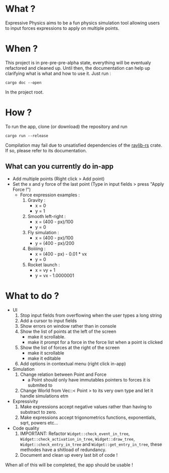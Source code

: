 # What ?

Expressive Physics aims to be a fun physics simulation tool allowing users to input forces expressions to apply on multiple points.

# When ?

This project is in pre-pre-pre-alpha state, everything will be eventualy refactored and cleaned up. Until then, the documentation can
help up clarifying what is what and how to use it. Just run :
```
cargo doc --open
```
In the project root.

# How ?

To run the app, clone (or download) the repository and run
```
cargo run --release
```
Compilation may fail due to unsatisfied dependencies of the [raylib-rs](https://docs.rs/crate/raylib/latest) crate. If so, please refer to
its documentation.

## What can you currently do in-app

* Add multiple points (Right click > Add point)
* Set the x and y force of the last point (Type in input fields > press "Apply Force !")
	* Force expression examples :
		1. Gravity :
			* x = 0
			* y = 1
		1. Smooth left-right :
			* x = (400 - px)/100
			* y = 0
		1. Fly simulation :
			* x = (400 - px)/100
			* y = (400 - px)/200
		1. Boiiiing :
			* x = (400 - px) - 0.01 * vx
			* y = 0
		1. Rocket launch :
			* x = vy + 1
			* y = vx - 1.0000001

# What to do ?

* UI
	1. Stop input fields from overflowing when the user types a long string
	1. Add a cursor to input fields
	1. Show errors on window rather than in console
	1. Show the list of points at the left of the screen
		* make it scrollable.
		* make it prompt for a force in the force list when a point is clicked
	1. Show the list of forces at the right of the screen
		* make it scrollable
		* make it editable
	1. Add options in contextual menu (right click in-app)
* Simulation
	1. Change relation between Point and Force
		* a Point should only have immutables pointers to forces it is submited to
	1. Change World from Vec::< Point > to its very own type and let it handle simulations etm
* Expressivity
	1. Make expressions accept negative values rather than having to substract to zero.
	1. Make expressions accept trigonometrics functions, exponentials, sqrt, powers etc...
* Code quality
	1. IMPORTANT: Refactor ```Widget::check_event_in_tree```, ```Widget::check_activation_in_tree```, ```Widget::draw_tree```,
```Widget::check_entry_in_tree``` and ```Widget::get_entry_in_tree```, these methodes have a shitload of redundancy.
	1. Document and clean up every last bit of code !

When all of this will be completed, the app should be usable !